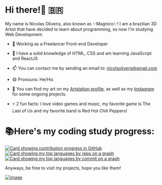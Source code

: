 # Hi there!👋 🇧🇷

My name is Nicolas Oliveira, also known as ✨Magnico✨!
I am a brazilian 3D Artist that have decided to learn about programming, so now I'm studying Web Development.

- 🔭 Working as a Freelancer Front-end Developer

- 🌱 I have a solid knowledge of HTML, CSS and am learning JavaScript and ReactJS

- 📫 You can contact me by sending an email to: nicolsoliverg@gmail.com

- 😄 Pronouns: He/His

- 🎨 You can find my art on my [Artstation profile](https://www.artstation.com/magnico/), as well as my [Instagram](https://www.instagram.com/magnic0/) for some ongoing projects.

- ⚡ 2 fun facts: I love video games and music, my favorite game is The Last of Us and my favorite band is Red Hot Chili Peppers!

# 📚Here's my coding study progress:

[![Card showing contribution progress in GitHub](http://github-profile-summary-cards.vercel.app/api/cards/profile-details?username=magnic0&theme=github_dark)](#)
[![Card showing my top languages by repo on a graph](http://github-profile-summary-cards.vercel.app/api/cards/repos-per-language?username=magnic0&theme=github_dark)](#)
[![Card showing my top languages by commit on a graph](http://github-profile-summary-cards.vercel.app/api/cards/most-commit-language?username=magnic0&theme=github_dark)](#)

Anyways, be free to visit my projects, hope you like them!

[![image](https://c.tenor.com/f_RKzxmT4joAAAAC/cheers-joel.gif)](#)
